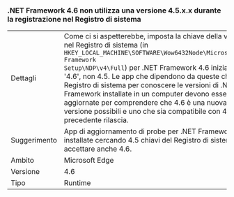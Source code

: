 ### <a name="the-net-framework-46-does-not-use-a-45xx-version-when-registering-itself-in-the-registry"></a>.NET Framework 4.6 non utilizza una versione 4.5.x.x durante la registrazione nel Registro di sistema

|   |   |
|---|---|
|Dettagli|Come ci si aspetterebbe, imposta la chiave della versione nel Registro di sistema (in <code>HKEY_LOCAL_MACHINE\SOFTWARE\Wow6432Node\Microsoft\NET Framework Setup\NDP\v4\Full</code>) per .NET Framework 4.6 inizia con '4.6', non 4.5. Le app che dipendono da queste chiavi del Registro di sistema per conoscere le versioni di .NET Framework installate in un computer devono essere aggiornate per comprendere che 4.6 è una nuova versione possibili e uno che sia compatibile con 4.5.x precedente rilascia.|
|Suggerimento|App di aggiornamento di probe per .NET Framework 4.5 installate cercando 4.5 chiavi del Registro di sistema per accettare anche 4.6.|
|Ambito|Microsoft Edge|
|Versione|4.6|
|Tipo|Runtime|


